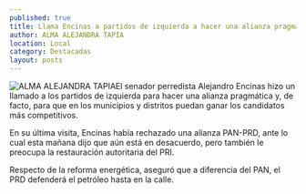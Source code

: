 ```yaml
---
published: true
title: Llama Encinas a partidos de izquierda a hacer una alianza pragmática
author: ALMA ALEJANDRA TAPIA
location: Local
category: Destacadas
layout: posts
---
```


![ALMA ALEJANDRA TAPIA](http://i.imgur.com/Z8yrQNTm.jpg)El senador perredista Alejandro Encinas hizo un llamado a los partidos de izquierda para hacer una alianza pragmática y, de facto, para que en los municipios y distritos puedan ganar los candidatos más competitivos.

En su última visita, Encinas había rechazado una alianza PAN-PRD, ante lo cual esta mañana dijo que aún está en desacuerdo, pero también le preocupa la restauración autoritaria del PRI.

Respecto de la reforma energética, aseguró que a diferencia del PAN, el PRD defenderá el petróleo hasta en la calle.
